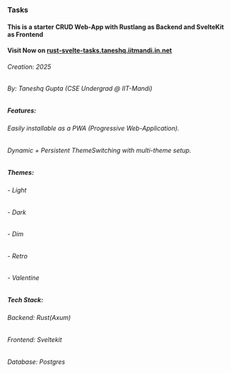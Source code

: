 ### Tasks 
#### This is a starter CRUD Web-App with Rustlang as Backend and SvelteKit as Frontend
#### Visit Now on [rust-svelte-tasks.taneshq.iitmandi.in.net](https://rust-svelte-tasks.taneshq.iitmandi.in.net)
###### Creation: 2025
###### By: Taneshq Gupta (CSE Undergrad @ IIT-Mandi)

##### Features:
  ###### Easily installable as a PWA (Progressive Web-Application). 
  ###### Dynamic + Persistent ThemeSwitching with multi-theme setup. 

##### Themes:
 ###### - Light
 ###### - Dark
 ###### - Dim
 ###### - Retro
 ###### - Valentine

##### Tech Stack:
  ###### Backend: Rust(Axum)
  ###### Frontend: Sveltekit
  ###### Database: Postgres
